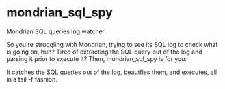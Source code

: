 # mondrian_sql_spy
Mondrian SQL queries log watcher

So you're struggling with Mondrian, trying to see its SQL log to check what is going on, huh?
Tired of extracting the SQL query out of the log and parsing it prior to execute it?
Then, mondrian_sql_spy is for you:

It catches the SQL queries out of the log, beautfies them, and executes, all in a tail -f fashion.
